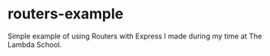 # routers-example
Simple example of using Routers with Express I made during my time at The Lambda School.
